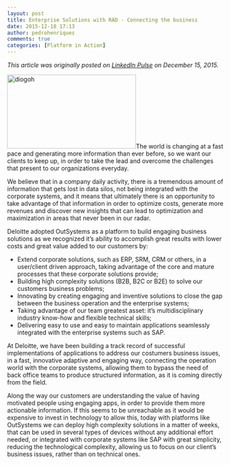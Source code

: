 ```yaml
---
layout: post
title: Enterprise Solutions with RAD - Connecting the business
date: 2015-12-18 17:13
author: pedrohenriques
comments: true
categories: [Platform in Action]
---
```

<em>This article was originally posted on <a href="https://www.linkedin.com/pulse/enterprise-solutions-rad-connecting-business-diogo-henriques" target="_blank">LinkedIn Pulse</a> on December 15, 2015.</em>

<img class="alignright wp-image-3706 size-medium" src="http://www.outsystems.com/blog/wp-content/uploads/2015/12/diogoh-300x172.jpg" alt="diogoh" width="300" height="172" />The world is changing at a fast pace and generating more information than ever before, so we want our clients to keep up, in order to take the lead and overcome the challenges that present to our organizations everyday.

We believe that in a company daily activity, there is a tremendous amount of information that gets lost in data silos, not being integrated with the corporate systems, and it means that ultimately there is an opportunity to take advantage of that information in order to optimize costs, generate more revenues and discover new insights that can lead to optimization and maximization in areas that never been in our radar.

Deloitte adopted OutSystems as a platform to build engaging business solutions as we recognized it’s ability to accomplish great results with lower costs and great value added to our customers by:
<ul>
	<li>Extend corporate solutions, such as ERP, SRM, CRM or others, in a user/client driven approach, taking advantage of the core and mature processes that these corporate solutions provide;</li>
	<li>Building high complexity solutions (B2B, B2C or B2E) to solve our customers business problems;</li>
	<li>Innovating by creating engaging and inventive solutions to close the gap between the business operation and the enterprise systems;</li>
	<li>Taking advantage of our team greatest asset: it’s multidisciplinary industry know-how and flexible technical skills;</li>
	<li>Delivering easy to use and easy to maintain applications seamlessly integrated with the enterprise systems such as SAP.</li>
</ul>
At Deloitte, we have been building a track record of successful implementations of applications to address our costumers business issues, in a fast, innovative adaptive and engaging way, connecting the operation world with the corporate systems, allowing them to bypass the need of back office teams to produce structured information, as it is coming directly from the field.

Along the way our customers are understanding the value of having motivated people using engaging apps, in order to provide them more actionable information. If this seems to be unreachable as it would be expensive to invest in technology to allow this, today with platforms like OutSystems we can deploy high complexity solutions in a matter of weeks, that can be used in several types of devices without any additional effort needed, or integrated with corporate systems like SAP with great simplicity, reducing the technological complexity, allowing us to focus on our client’s business issues, rather than on technical ones.
